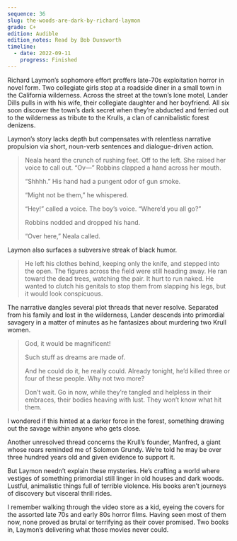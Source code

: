 ```yaml
---
sequence: 36
slug: the-woods-are-dark-by-richard-laymon
grade: C+
edition: Audible
edition_notes: Read by Bob Dunsworth
timeline:
  - date: 2022-09-11
    progress: Finished
---
```


Richard Laymon’s sophomore effort proffers late-70s exploitation horror in novel form. Two collegiate girls stop at a roadside diner in a small town in the California wilderness. Across the street at the town’s lone motel, Lander Dills pulls in with his wife, their collegiate daughter and her boyfriend. All six soon discover the town’s dark secret when they’re abducted and ferried out to the wilderness as tribute to the Krulls, a clan of cannibalistic forest denizens.

<!-- end -->

Laymon’s story lacks depth but compensates with relentless narrative propulsion via short, noun-verb sentences and dialogue-driven action.

> Neala heard the crunch of rushing feet. Off to the left. She raised her voice to call out. “Ov—” Robbins clapped a hand across her mouth.
>
> “Shhhh.”
> His hand had a pungent odor of gun smoke.
>
> “Might not be them,” he whispered.
>
> “Hey!” called a voice. The boy’s voice. “Where’d you all go?”
>
> Robbins nodded and dropped his hand.
>
> “Over here,” Neala called.

Laymon also surfaces a subversive streak of black humor.

> He left his clothes behind, keeping only the knife, and stepped into the open. The figures across the field were still heading away. He ran toward the dead trees, watching the pair. It hurt to run naked. He wanted to clutch his genitals to stop them from slapping his legs, but it would look conspicuous.

The narrative dangles several plot threads that never resolve. Separated from his family and lost in the wilderness, Lander descends into primordial savagery in a matter of minutes as he fantasizes about murdering two Krull women.

> God, it would be magnificent!
>
> Such stuff as dreams are made of.
>
> And he could do it, he really could. Already tonight, he’d killed three or four of these people. Why not two more?
>
> Don’t wait. Go in now, while they’re tangled and helpless in their embraces, their bodies heaving with lust. They won’t know what hit them.

I wondered if this hinted at a darker force in the forest, something drawing out the savage within anyone who gets close.

Another unresolved thread concerns the Krull’s founder, Manfred, a giant whose roars reminded me of Solomon Grundy. We’re told he may be over three hundred years old and given evidence to support it.

But Laymon needn’t explain these mysteries. He’s crafting a world where vestiges of something primordial still linger in old houses and dark woods. Lustful, animalistic things full of terrible violence. His books aren’t journeys of discovery but visceral thrill rides.

I remember walking through the video store as a kid, eyeing the covers for the assorted late 70s and early 80s horror films. Having seen most of them now, none proved as brutal or terrifying as their cover promised. Two books in, Laymon’s delivering what those movies never could.
